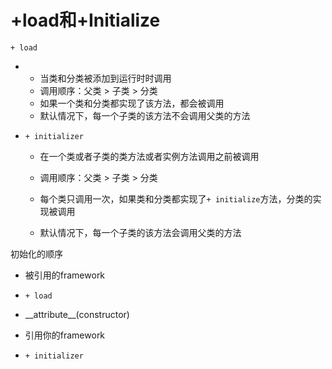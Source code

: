 # +load和+Initialize

`+ load`

* * 当类和分类被添加到运行时时调用
  * 调用顺序：父类 &gt; 子类 &gt; 分类
  * 如果一个类和分类都实现了该方法，都会被调用
  * 默认情况下，每一个子类的该方法不会调用父类的方法
* `+ initializer`

  * 在一个类或者子类的类方法或者实例方法调用之前被调用

  * 调用顺序：父类 &gt; 子类 &gt; 分类

  * 每个类只调用一次，如果类和分类都实现了`+ initialize`方法，分类的实现被调用

  * 默认情况下，每一个子类的该方法会调用父类的方法

初始化的顺序

* 被引用的framework
* `+ load`

* \_\_attribute\_\_\(constructor\)

* 引用你的framework

* `+ initializer`



